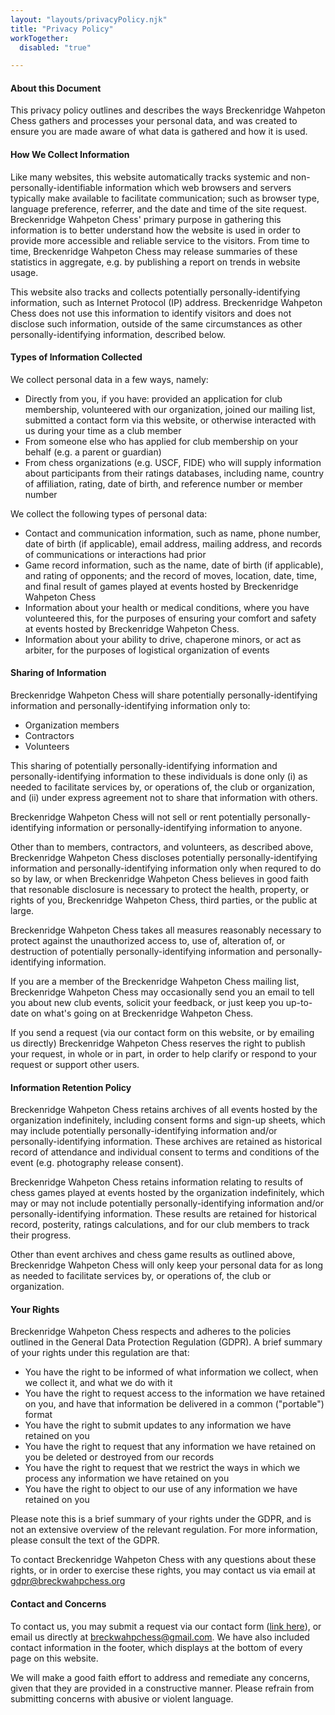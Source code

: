 ```yaml
---
layout: "layouts/privacyPolicy.njk"
title: "Privacy Policy"
workTogether:
  disabled: "true"

---
```

#### About this Document

This privacy policy outlines and describes the ways Breckenridge Wahpeton Chess gathers and processes your personal data, and was created to ensure you are made aware of what data is gathered and how it is used.

#### How We Collect Information

Like many websites, this website automatically tracks systemic and non-personally-identifiable information which web browsers and servers typically make available to facilitate communication; such as browser type, language preference, referrer, and the date and time of the site request. Breckenridge Wahpeton Chess' primary purpose in gathering this information is to better understand how the website is used in order to provide more accessible and reliable service to the visitors. From time to time, Breckenridge Wahpeton Chess may release summaries of these statistics in aggregate, e.g. by publishing a report on trends in website usage.

This website also tracks and collects potentially personally-identifying information, such as Internet Protocol (IP) address. Breckenridge Wahpeton Chess does not use this information to identify visitors and does not disclose such information, outside of the same circumstances as other personally-identifying information, described below.

#### Types of Information Collected

We collect personal data in a few ways, namely:
- Directly from you, if you have: provided an application for club membership, volunteered with our organization, joined our mailing list, submitted a contact form via this website, or otherwise interacted with us during your time as a club member
- From someone else who has applied for club membership on your behalf (e.g. a parent or guardian)
- From chess organizations (e.g. USCF, FIDE) who will supply information about participants from their ratings databases, including name, country of affiliation, rating, date of birth, and reference number or member number

We collect the following types of personal data:
- Contact and communication information, such as name, phone number, date of birth (if applicable), email address, mailing address, and records of communications or interactions had prior
- Game record information, such as the name, date of birth (if applicable), and rating of opponents; and the record of moves, location, date, time, and final result of games played at events hosted by Breckenridge Wahpeton Chess
- Information about your health or medical conditions, where you have volunteered this, for the purposes of ensuring your comfort and safety at events hosted by Breckenridge Wahpeton Chess.
- Information about your ability to drive, chaperone minors, or act as arbiter, for the purposes of logistical organization of events

#### Sharing of Information

Breckenridge Wahpeton Chess will share potentially personally-identifying information and personally-identifying information only to:
- Organization members
- Contractors
- Volunteers

This sharing of potentially personally-identifying information and personally-identifying information to these individuals is done only (i) as needed to facilitate services by, or operations of, the club or organization, and (ii) under express agreement not to share that information with others.

Breckenridge Wahpeton Chess will not sell or rent potentially personally-identifying information or personally-identifying information to anyone.

Other than to members, contractors, and volunteers, as described above, Breckenridge Wahpeton Chess discloses potentially personally-identifying information and personally-identifying information only when requred to do so by law, or when Breckenridge Wahpeton Chess believes in good faith that resonable disclosure is necessary to protect the health, property, or rights of you, Breckenridge Wahpeton Chess, third parties, or the public at large.

Breckenridge Wahpeton Chess takes all measures reasonably necessary to protect against the unauthorized access to, use of, alteration of, or destruction of potentially personally-identifying information and personally-identifying information.

If you are a member of the Breckenridge Wahpeton Chess mailing list, Breckenridge Wahpeton Chess may occasionally send you an email to tell you about new club events, solicit your feedback, or just keep you up-to-date on what's going on at Breckenridge Wahpeton Chess.

If you send a request (via our contact form on this website, or by emailing us directly) Breckenridge Wahpeton Chess reserves the right to publish your request, in whole or in part, in order to help clarify or respond to your request or support other users.

#### Information Retention Policy

Breckenridge Wahpeton Chess retains archives of all events hosted by the organization indefinitely, including consent forms and sign-up sheets, which may include potentially personally-identifying information and/or personally-identifying information. These archives are retained as historical record of attendance and individual consent to terms and conditions of the event (e.g. photography release consent).

Breckenridge Wahpeton Chess retains information relating to results of chess games played at events hosted by the organization indefinitely, which may or may not include potentially personally-identifying information and/or personally-identifying information. These results are retained for historical record, posterity, ratings calculations, and for our club members to track their progress.

Other than event archives and chess game results as outlined above, Breckenridge Wahpeton Chess will only keep your personal data for as long as needed to facilitate services by, or operations of, the club or organization.

#### Your Rights

Breckenridge Wahpeton Chess respects and adheres to the policies outlined in the General Data Protection Regulation (GDPR). A brief summary of your rights under this regulation are that:
- You have the right to be informed of what information we collect, when we collect it, and what we do with it
- You have the right to request access to the information we have retained on you, and have that information be delivered in a common ("portable") format
- You have the right to submit updates to any information we have retained on you
- You have the right to request that any information we have retained on you be deleted or destroyed from our records
- You have the right to request that we restrict the ways in which we process any information we have retained on you
- You have the right to object to our use of any information we have retained on you

Please note this is a brief summary of your rights under the GDPR, and is not an extensive overview of the relevant regulation. For more information, please consult the text of the GDPR.

To contact Breckenridge Wahpeton Chess with any questions about these rights, or in order to exercise these rights, you may contact us via email at [gdpr@breckwahpchess.org](mailto:gdpr@breckwahpchess.org)

#### Contact and Concerns

To contact us, you may submit a request via our contact form ([link here](/contact)), or email us directly at [breckwahpchess@gmail.com](mailto:breckwahpchess@gmail.com). We have also included contact information in the footer, which displays at the bottom of every page on this website.

We will make a good faith effort to address and remediate any concerns, given that they are provided in a constructive manner. Please refrain from submitting concerns with abusive or violent language.
